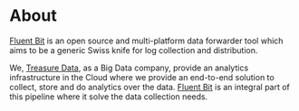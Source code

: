 # About

[Fluent Bit](http://fluentbit.io) is an open source and multi-platform data forwarder tool which aims to be a generic Swiss knife for log collection and distribution.

We, [Treasure Data](http://treasuredata.com), as a Big Data company, provide an analytics infrastructure in the Cloud where we provide an end-to-end solution to collect, store and do analytics over the data. [Fluent Bit](http://fluentbit.io) is an integral part of this pipeline where it solve the data collection needs.

